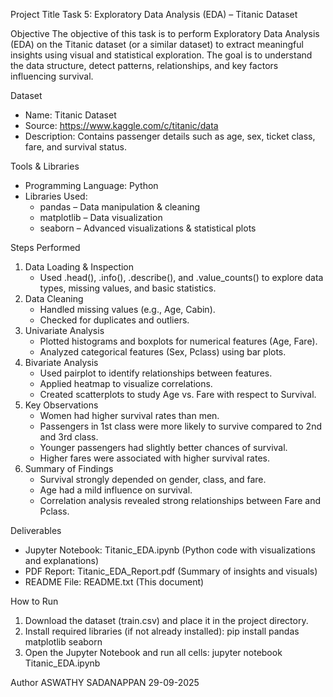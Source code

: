 Project Title
Task 5: Exploratory Data Analysis (EDA) – Titanic Dataset

Objective
The objective of this task is to perform Exploratory Data Analysis (EDA) on the Titanic dataset (or a similar dataset) to extract meaningful insights using visual and statistical exploration.
The goal is to understand the data structure, detect patterns, relationships, and key factors influencing survival.

Dataset
- Name: Titanic Dataset
- Source: https://www.kaggle.com/c/titanic/data
- Description: Contains passenger details such as age, sex, ticket class, fare, and survival status.

Tools & Libraries
- Programming Language: Python
- Libraries Used:
  - pandas – Data manipulation & cleaning
  - matplotlib – Data visualization
  - seaborn – Advanced visualizations & statistical plots

Steps Performed
1. Data Loading & Inspection
   - Used .head(), .info(), .describe(), and .value_counts() to explore data types, missing values, and basic statistics.
2. Data Cleaning
   - Handled missing values (e.g., Age, Cabin).
   - Checked for duplicates and outliers.
3. Univariate Analysis
   - Plotted histograms and boxplots for numerical features (Age, Fare).
   - Analyzed categorical features (Sex, Pclass) using bar plots.
4. Bivariate Analysis
   - Used pairplot to identify relationships between features.
   - Applied heatmap to visualize correlations.
   - Created scatterplots to study Age vs. Fare with respect to Survival.
5. Key Observations
   - Women had higher survival rates than men.
   - Passengers in 1st class were more likely to survive compared to 2nd and 3rd class.
   - Younger passengers had slightly better chances of survival.
   - Higher fares were associated with higher survival rates.
6. Summary of Findings
   - Survival strongly depended on gender, class, and fare.
   - Age had a mild influence on survival.
   - Correlation analysis revealed strong relationships between Fare and Pclass.

Deliverables
- Jupyter Notebook: Titanic_EDA.ipynb (Python code with visualizations and explanations)
- PDF Report: Titanic_EDA_Report.pdf (Summary of insights and visuals)
- README File: README.txt (This document)

How to Run
1. Download the dataset (train.csv) and place it in the project directory.
2. Install required libraries (if not already installed):
   pip install pandas matplotlib seaborn
3. Open the Jupyter Notebook and run all cells:
   jupyter notebook Titanic_EDA.ipynb

Author
ASWATHY SADANAPPAN
29-09-2025
